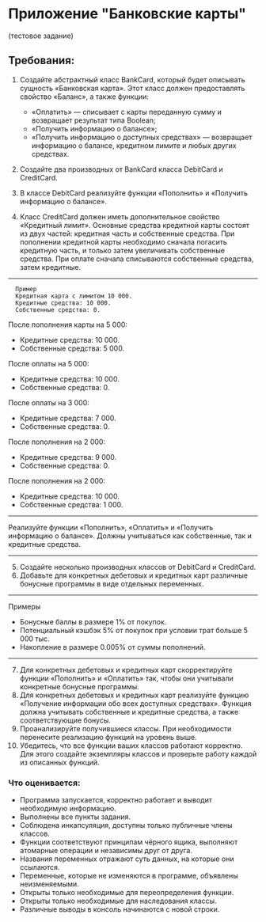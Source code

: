 # Приложение "Банковские карты"
(тестовое задание)

## Требования:

1.	Создайте абстрактный класс BankCard, который будет описывать сущность «Банковская карта». Этот класс должен предоставлять свойство «Баланс», а также функции:
      -	«Оплатить» — списывает с карты переданную сумму и возвращает результат типа Boolean;
      -	«Получить информацию о балансе»;
      -	«Получить информацию о доступных средствах» — возвращает информацию о балансе, кредитном лимите и любых других средствах.
2.	Создайте два производных от BankCard класса DebitCard и CreditCard.
3.	В классе DebitCard реализуйте функции «Пополнить» и «Получить информацию о балансе».

4.	Класс CreditCard должен иметь дополнительное свойство «Кредитный лимит». Основные средства кредитной карты состоят из двух частей: кредитная часть и собственные средства.
      При пополнении кредитной карты необходимо сначала погасить кредитную часть, и только затем увеличивать собственные средства.
      При оплате сначала списываются собственные средства, затем кредитные.  

***
      Пример
      Кредитная карта с лимитом 10 000.
      Кредитные средства: 10 000.
      Собственные средства: 0.

После пополнения карты на 5 000:
* Кредитные средства: 10 000.
* Собственные средства: 5 000.

После оплаты на 5 000:
* Кредитные средства: 10 000.
* Собственные средства: 0.

После оплаты на 3 000:
* Кредитные средства: 7 000.
* Собственные средства: 0.

После пополнения на 2 000:
* Кредитные средства: 9 000.
* Собственные средства: 0.

После пополнения на 2 000:
* Кредитные средства: 10 000.
* Собственные средства: 1 000. 
***
Реализуйте функции «Пополнить», «Оплатить» и «Получить информацию о балансе». Должны учитываться как собственные, так и кредитные средства.
***
5. Создайте несколько производных классов от DebitCard и CreditCard.
6.	Добавьте для конкретных дебетовых и кредитных карт различные бонусные программы в виде отдельных переменных.
      
***
Примеры
* Бонусные баллы в размере 1% от покупок.
* Потенциальный кэшбэк 5% от покупок при условии трат больше 5 000 тыс.
* Накопление в размере 0.005% от суммы пополнений.
***
7.	Для конкретных дебетовых и кредитных карт скорректируйте функции «Пополнить» и «Оплатить» так, чтобы они учитывали конкретные бонусные программы.
8.	Для конкретных дебетовых и кредитных карт реализуйте функцию «Получение информации обо всех доступных средствах». Функция должна учитывать собственные и кредитные средства, а также соответствующие бонусы.
9.	Проанализируйте получившиеся классы. При необходимости перенесите реализацию функций на уровень выше.
10.	Убедитесь, что все функции ваших классов работают корректно. Для этого создайте экземпляры классов и проверьте работу каждой из описанных функций.

### Что оценивается:
* Программа запускается, корректно работает и выводит необходимую информацию.
* Выполнены все пункты задания.
* Соблюдена инкапсуляция, доступны только публичные члены классов.
* Функции соответствуют принципам чёрного ящика, выполняют атомарные операции и независимы друг от друга.
* Названия переменных отражают суть данных, на которые они ссылаются.
* Переменные, которые не изменяются в программе, объявлены неизменяемыми.
* Открыты только необходимые для переопределения функции.
* Открыты только необходимые для наследования классы.
* Различные выводы в консоль начинаются с новой строки.
